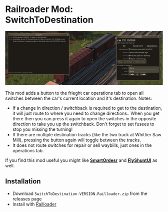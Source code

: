# Railroader Mod: SwitchToDestination

![](/Capture.PNG)

This mod adds a button to the frieght car operations tab to open all switches between the car's current location and it's destination. Notes:

* If a change in direction / switchback is required to get to the destination, it will just route to where you need to change directions.. When you get there then you can press it again to open the switches in the opposite direction to take you up the switchback. Don't forget to set fusees to stop you missing the turning!
* If there are multiple destination tracks (like the two track at Whittier Saw Mill), pressing the button again will toggle between the tracks.
* It does not route switches for repair or sell waybills, just ones in the operations tab.


If you find this mod useful you might like **[SmartOrdesr](https://github.com/peterellisjones/Railroader-SmartOrders)** and **[FlyShuntUI](https://github.com/peterellisjones/Railroader-FlyShuntUI)** as well.

## Installation

* Download `SwitchToDestination-VERSION.Railloader.zip` from the releases page
* Install with [Railloader]([https://www.nexusmods.com/site/mods/21](https://railroader.stelltis.ch/))